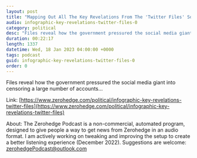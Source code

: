 ```yaml
---
layout: post
title: "Mapping Out All The Key Revelations From The 'Twitter Files' So Far..."
audio: infographic-key-revelations-twitter-files-0
category: political
desc: "Files reveal how the government pressured the social media giant into censoring a large number of accounts..."
duration: 00:22:17
length: 1337
datetime: Wed, 18 Jan 2023 04:00:00 +0000
tags: podcast
guid: infographic-key-revelations-twitter-files-0
order: 0
---
```

Files reveal how the government pressured the social media giant into censoring a large number of accounts...

Link: [https://www.zerohedge.com/political/infographic-key-revelations-twitter-files](https://www.zerohedge.com/political/infographic-key-revelations-twitter-files)

About: The Zerohedge Podcast is a non-commercial, automated program, designed to give people a way to get news from Zerohedge in an audio format.  I am actively working on tweaking and improving the setup to create a better listening experience (December 2022).  Suggestions are welcome: [zerohedgePodcast@outlook.com](mailto:zerohedgePodcast@outlook.com)